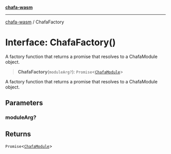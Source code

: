 [**chafa-wasm**](../README.md)

***

[chafa-wasm](../README.md) / ChafaFactory

# Interface: ChafaFactory()

A factory function that returns a promise that resolves to a ChafaModule object.

> **ChafaFactory**(`moduleArg?`): `Promise`\<[`ChafaModule`](ChafaModule.md)\>

A factory function that returns a promise that resolves to a ChafaModule object.

## Parameters

### moduleArg?

## Returns

`Promise`\<[`ChafaModule`](ChafaModule.md)\>
